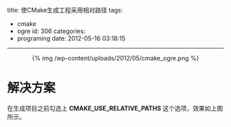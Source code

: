 title: 使CMake生成工程采用相对路径
tags:
  - cmake
  - ogre
id: 306
categories:
  - programing
date: 2012-05-16 03:18:15
---

<center>{% img /wp-content/uploads/2012/05/cmake_ogre.png %}</center>

# 解决方案
在生成项目之前勾选上 **CMAKE_USE_RELATIVE_PATHS** 这个选项，效果如上图所示。
